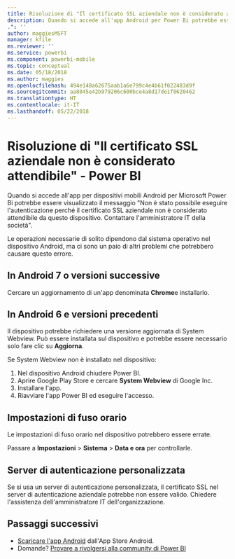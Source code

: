 ```yaml
---
title: Risoluzione di "Il certificato SSL aziendale non è considerato attendibile"
description: Quando si accede all'app Android per Power Bi potrebbe essere visualizzato il messaggio "Non è stato possibile eseguire l'autenticazione perché il certificato SSL aziendale non è considerato attendibile
.": ''
author: maggiesMSFT
manager: kfile
ms.reviewer: ''
ms.service: powerbi
ms.component: powerbi-mobile
ms.topic: conceptual
ms.date: 05/18/2018
ms.author: maggies
ms.openlocfilehash: 494e148a62675aab1a6e799c4e4b61f022483d9f
ms.sourcegitcommit: aa8045e42b979206c600bce4a8d17de1f0620462
ms.translationtype: HT
ms.contentlocale: it-IT
ms.lasthandoff: 05/22/2018
---
```

# <a name="fixing-corporate-ssl-certificate-is-untrusted---power-bi"></a>Risoluzione di "Il certificato SSL aziendale non è considerato attendibile" - Power BI
Quando si accede all'app per dispositivi mobili Android per Microsoft Power Bi potrebbe essere visualizzato il messaggio "Non è stato possibile eseguire l'autenticazione perché il certificato SSL aziendale non è considerato attendibile da questo dispositivo. Contattare l'amministratore IT della società". 

Le operazioni necessarie di solito dipendono dal sistema operativo nel dispositivo Android, ma ci sono un paio di altri problemi che potrebbero causare questo errore.

## <a name="on-android-7-or-later"></a>In Android 7 o versioni successive
Cercare un aggiornamento di un'app denominata **Chrome**e installarlo.

## <a name="on-android-6-and-earlier"></a>In Android 6 e versioni precedenti
Il dispositivo potrebbe richiedere una versione aggiornata di System Webview. Può essere installata sul dispositivo e potrebbe essere necessario solo fare clic su **Aggiorna**.

Se System Webview non è installato nel dispositivo:

1. Nel dispositivo Android chiudere Power BI.
2. Aprire Google Play Store e cercare **System Webview** di Google Inc.
3. Installare l'app.
4. Riavviare l'app Power BI ed eseguire l'accesso.

## <a name="time-zone-settings"></a>Impostazioni di fuso orario
Le impostazioni di fuso orario nel dispositivo potrebbero essere errate. 

Passare a **Impostazioni** > **Sistema** > **Data e ora** per controllarle.

## <a name="custom-authentication-server"></a>Server di autenticazione personalizzata
Se si usa un server di autenticazione personalizzata, il certificato SSL nel server di autenticazione aziendale potrebbe non essere valido. Chiedere l'assistenza dell'amministratore IT dell'organizzazione.

## <a name="next-steps"></a>Passaggi successivi
* [Scaricare l'app Android](http://go.microsoft.com/fwlink/?LinkID=544867) dall'App Store Android.
* Domande? [Provare a rivolgersi alla community di Power BI](http://community.powerbi.com/)

